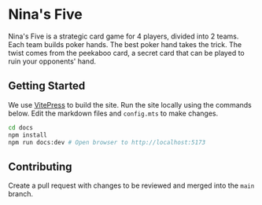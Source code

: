 # Nina's Five

Nina's Five is a strategic card game for 4 players, divided into 2 teams. Each team builds poker hands. The best poker hand takes the trick. The twist comes from the peekaboo card, a secret card that can be played to ruin your opponents' hand.

## Getting Started

We use [VitePress](https://vitepress.dev/) to build the site. Run the site locally using the commands below. Edit the markdown files and `config.mts` to make changes.

```bash
cd docs
npm install
npm run docs:dev # Open browser to http://localhost:5173
```

## Contributing

Create a pull request with changes to be reviewed and merged into the `main` branch.

